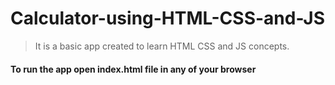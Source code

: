 # Calculator-using-HTML-CSS-and-JS


> It is a basic app created to learn HTML CSS and JS concepts.


#### To run the app open index.html file in any of your browser
